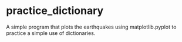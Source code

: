 # practice_dictionary

A simple program that plots the earthquakes using matplotlib.pyplot to practice a simple use of dictionaries. 

